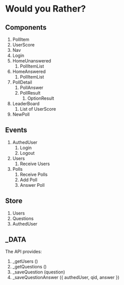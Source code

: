# Would you Rather?
## Components
1. PollItem
1. UserScore
1. Nav
1. Login
1. HomeUnanswered
	1. PollItemList
1. HomeAnswered
	1. PollItemList
1. PollDetail
	1. PollAnswer
	1. PollResult
		1. OptionResult
1. LeaderBoard
	1. List of UserScore
1. NewPoll

## Events
1. AuthedUser
	1. Login
	1. Logout
1. Users
	1. Receive Users
1. Polls
	1. Receive Polls
	1. Add Poll
	1. Answer Poll

## Store
1. Users
1. Questions
1. AuthedUser

## _DATA
The API provides:
1. _getUsers ()
1. _getQuestions ()
1. _saveQuestion (question)
1. _saveQuestionAnswer ({ authedUser, qid, answer })
